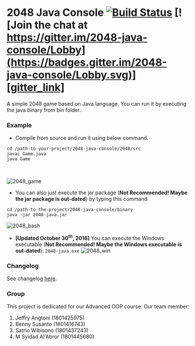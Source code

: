 # 2048 Java Console [![Build Status][travis_img_link]](https://travis-ci.org/jeffryang24/2048-java-console) [![Join the chat at https://gitter.im/2048-java-console/Lobby](https://badges.gitter.im/2048-java-console/Lobby.svg)][gitter_link]  
A simple 2048 game based on Java language. You can run it by executing the java binary from bin folder.

### Example 
* Compile from source and run it using below command. <br />
```
cd /path-to-your-project/2048-java-console/2048/src
javac Game.java
java Game
``` 
<br />

![2048_game][2048_img]

* You can also just execute the jar package (__Not Recommended! Maybe the jar package is out-dated__) by typing this command <br />
```
cd /path-to-the-project/2048-java-console/binary
java -jar 2048-java.jar
```
![2048_bash][2048_bash_img]

* **[Updated October 30<sup>th</sup>, 2016]** You can execute the Windows executable (__Not Recommended! Maybe the Windows executable is out-dated__): `2048-java.exe`
![2048_win][2048_win_img]

### Changelog
See changelog [here][changelog_link].

### Group
This project is dedicated for our Advanced OOP course. Our team member: <br />
 1. Jeffry Angtoni (1801425975)
 2. Benny Susanto (1801416743)
 3. Satrio Wibisono (1801437243)
 4. M Syidad Al'Abror (1801445680)
 
<!-- Images List -->
[2048_img]: https://raw.githubusercontent.com/jeffryang24/2048-java-console/master/images/2048.png "2048 Java Console Game"
[2048_bash_img]: https://raw.githubusercontent.com/jeffryang24/2048-java-console/master/images/2048-2.png "2048 on bash"
[2048_win_img]: https://raw.githubusercontent.com/jeffryang24/2048-java-console/master/images/2048-win.PNG "2048 on Windows"
[travis_img_link]: https://travis-ci.org/jeffryang24/2048-java-console.svg?branch=master
[gitter_link]: https://gitter.im/2048-java-console/Lobby?utm_source=badge&utm_medium=badge&utm_campaign=pr-badge&utm_content=badge
[changelog_link]: https://raw.githubusercontent.com/jeffryang24/2048-java-console/master/CHANGELOG.md
